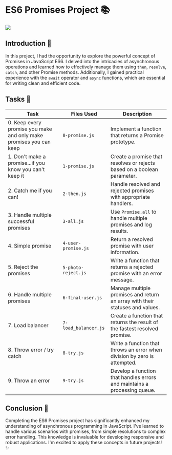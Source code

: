 # ES6 Promises Project 📚

<img src="https://miro.medium.com/v2/resize:fit:720/format:webp/1*QJpDCVVeYhklYJ3uJGNRXQ.jpeg">

## Introduction 🚀
In this project, I had the opportunity to explore the powerful concept of Promises in JavaScript ES6. I delved into the intricacies of asynchronous operations and learned how to effectively manage them using `then`, `resolve`, `catch`, and other Promise methods. Additionally, I gained practical experience with the `await` operator and `async` functions, which are essential for writing clean and efficient code.

## Tasks 📝

| Task | Files Used | Description |
| ---- | ---------- | ----------- |
| 0. Keep every promise you make and only make promises you can keep | `0-promise.js` | Implement a function that returns a Promise prototype. |
| 1. Don't make a promise...if you know you can't keep it | `1-promise.js` | Create a promise that resolves or rejects based on a boolean parameter. |
| 2. Catch me if you can! | `2-then.js` | Handle resolved and rejected promises with appropriate handlers. |
| 3. Handle multiple successful promises | `3-all.js` | Use `Promise.all` to handle multiple promises and log results. |
| 4. Simple promise | `4-user-promise.js` | Return a resolved promise with user information. |
| 5. Reject the promises | `5-photo-reject.js` | Write a function that returns a rejected promise with an error message. |
| 6. Handle multiple promises | `6-final-user.js` | Manage multiple promises and return an array with their statuses and values. |
| 7. Load balancer | `7-load_balancer.js` | Create a function that returns the result of the fastest resolved promise. |
| 8. Throw error / try catch | `8-try.js` | Write a function that throws an error when division by zero is attempted. |
| 9. Throw an error | `9-try.js` | Develop a function that handles errors and maintains a processing queue. |

## Conclusion 🎉
Completing the ES6 Promises project has significantly enhanced my understanding of asynchronous programming in JavaScript. I've learned to handle various scenarios with promises, from simple resolutions to complex error handling. This knowledge is invaluable for developing responsive and robust applications. I'm excited to apply these concepts in future projects! ✨
